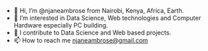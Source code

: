 - 👋 Hi, I’m @njaneambrose from Nairobi, Kenya, Africa, Earth.
- 👀 I’m interested in Data Science, Web technologies and Computer Hardware especially PC building.
- 💞️ I contribute to Data Science and Web based projects.
- 📫 How to reach me njaneambrose@gmail.com

<!---
njaneambrose/njaneambrose is a ✨ special ✨ repository because its `README.md` (this file) appears on your GitHub profile.
You can click the Preview link to take a look at your changes.
--->
